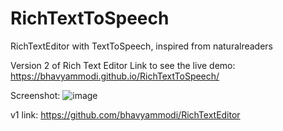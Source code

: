 # RichTextToSpeech
RichTextEditor with TextToSpeech, inspired from naturalreaders

Version 2 of Rich Text Editor 
Link to see the live demo: https://bhavyammodi.github.io/RichTextToSpeech/

Screenshot:
![image](https://github.com/bhavyammodi/RichTextToSpeech/assets/83846197/050362f9-b2da-484c-aa61-07d2a3497ac3)

v1 link: https://github.com/bhavyammodi/RichTextEditor
